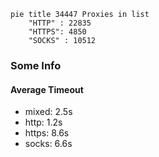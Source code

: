 
```mermaid
pie title 34447 Proxies in list
    "HTTP" : 22835
    "HTTPS": 4850
    "SOCKS" : 10512
```

### Some Info
#### Average Timeout

- mixed: 2.5s
- http: 1.2s
- https: 8.6s
- socks: 6.6s